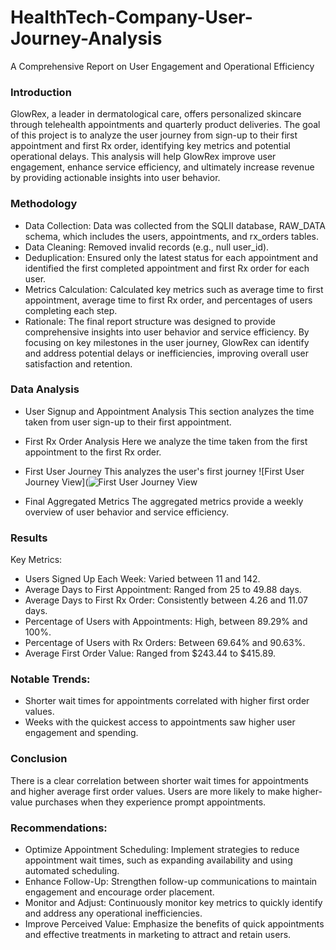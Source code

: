 # HealthTech-Company-User-Journey-Analysis
A Comprehensive Report on User Engagement and Operational Efficiency

### Introduction
GlowRex, a leader in dermatological care, offers personalized skincare through telehealth appointments and quarterly product deliveries. The goal of this project is to analyze the user journey from sign-up to their first appointment and first Rx order, identifying key metrics and potential operational delays. This analysis will help GlowRex improve user engagement, enhance service efficiency, and ultimately increase revenue by providing actionable insights into user behavior.

### Methodology
- Data Collection: Data was collected from the SQLII database, RAW_DATA schema, which includes the users, appointments, and rx_orders tables.
- Data Cleaning: Removed invalid records (e.g., null user_id).
- Deduplication: Ensured only the latest status for each appointment and identified the first completed appointment and first Rx order for each user.
- Metrics Calculation: Calculated key metrics such as average time to first appointment, average time to first Rx order, and percentages of users completing each step.
- Rationale: The final report structure was designed to provide comprehensive insights into user behavior and service efficiency. By focusing on key milestones in the user journey, GlowRex can identify and address potential delays or inefficiencies, improving overall user satisfaction and retention.

### Data Analysis
- User Signup and Appointment Analysis
This section analyzes the time taken from user sign-up to their first appointment.

- First Rx Order Analysis
Here we analyze the time taken from the first appointment to the first Rx order.

- First User Journey
This analyzes the user's first journey
![First User Journey View](![First User Journey View](https://github.com/yourusername/HealthTech-Company-User-Journey-Analysis/blob/main/path/to/first_user_journey_view.png)

- Final Aggregated Metrics
The aggregated metrics provide a weekly overview of user behavior and service efficiency.


### Results
Key Metrics:
- Users Signed Up Each Week: Varied between 11 and 142.
- Average Days to First Appointment: Ranged from 25 to 49.88 days.
- Average Days to First Rx Order: Consistently between 4.26 and 11.07 days.
- Percentage of Users with Appointments: High, between 89.29% and 100%.
- Percentage of Users with Rx Orders: Between 69.64% and 90.63%.
- Average First Order Value: Ranged from $243.44 to $415.89.
  
### Notable Trends:
- Shorter wait times for appointments correlated with higher first order values.
- Weeks with the quickest access to appointments saw higher user engagement and spending.

### Conclusion
There is a clear correlation between shorter wait times for appointments and higher average first order values. Users are more likely to make higher-value purchases when they experience prompt appointments.

### Recommendations:
- Optimize Appointment Scheduling: Implement strategies to reduce appointment wait times, such as expanding availability and using automated scheduling.
- Enhance Follow-Up: Strengthen follow-up communications to maintain engagement and encourage order placement.
- Monitor and Adjust: Continuously monitor key metrics to quickly identify and address any operational inefficiencies.
- Improve Perceived Value: Emphasize the benefits of quick appointments and effective treatments in marketing to attract and retain users.


  


